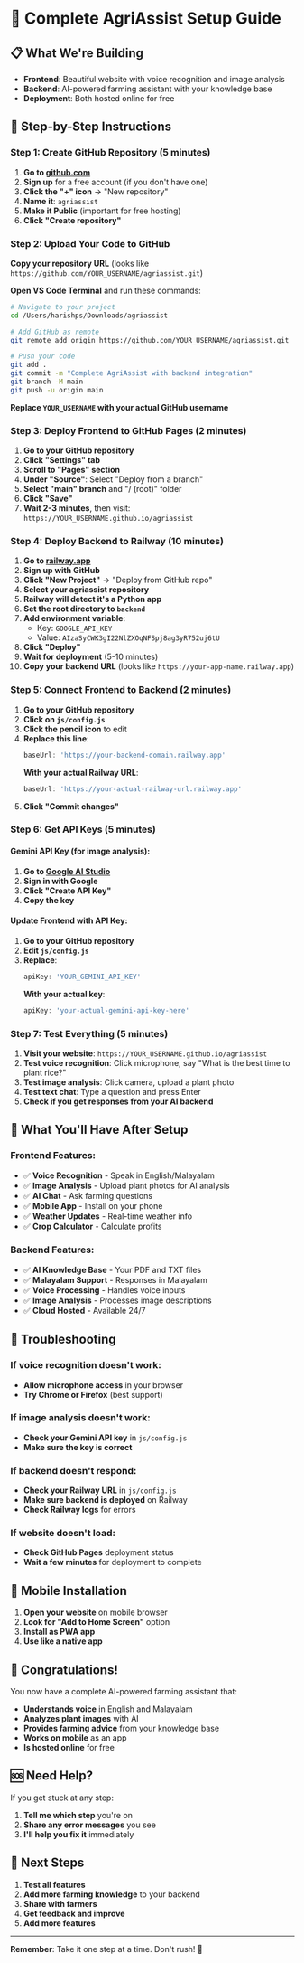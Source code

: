# 🌱 Complete AgriAssist Setup Guide

## 📋 What We're Building
- **Frontend**: Beautiful website with voice recognition and image analysis
- **Backend**: AI-powered farming assistant with your knowledge base
- **Deployment**: Both hosted online for free

## 🚀 Step-by-Step Instructions

### Step 1: Create GitHub Repository (5 minutes)

1. **Go to [github.com](https://github.com)**
2. **Sign up** for a free account (if you don't have one)
3. **Click the "+" icon** → "New repository"
4. **Name it**: `agriassist`
5. **Make it Public** (important for free hosting)
6. **Click "Create repository"**

### Step 2: Upload Your Code to GitHub

**Copy your repository URL** (looks like `https://github.com/YOUR_USERNAME/agriassist.git`)

**Open VS Code Terminal** and run these commands:

```bash
# Navigate to your project
cd /Users/harishps/Downloads/agriassist

# Add GitHub as remote
git remote add origin https://github.com/YOUR_USERNAME/agriassist.git

# Push your code
git add .
git commit -m "Complete AgriAssist with backend integration"
git branch -M main
git push -u origin main
```

**Replace `YOUR_USERNAME` with your actual GitHub username**

### Step 3: Deploy Frontend to GitHub Pages (2 minutes)

1. **Go to your GitHub repository**
2. **Click "Settings" tab**
3. **Scroll to "Pages" section**
4. **Under "Source"**: Select "Deploy from a branch"
5. **Select "main" branch** and "/ (root)" folder
6. **Click "Save"**
7. **Wait 2-3 minutes**, then visit: `https://YOUR_USERNAME.github.io/agriassist`

### Step 4: Deploy Backend to Railway (10 minutes)

1. **Go to [railway.app](https://railway.app)**
2. **Sign up with GitHub**
3. **Click "New Project"** → "Deploy from GitHub repo"
4. **Select your agriassist repository**
5. **Railway will detect it's a Python app**
6. **Set the root directory to `backend`**
7. **Add environment variable**:
   - Key: `GOOGLE_API_KEY`
   - Value: `AIzaSyCWK3gI22NlZXOqNFSpj8ag3yR752uj6tU`
8. **Click "Deploy"**
9. **Wait for deployment** (5-10 minutes)
10. **Copy your backend URL** (looks like `https://your-app-name.railway.app`)

### Step 5: Connect Frontend to Backend (2 minutes)

1. **Go to your GitHub repository**
2. **Click on `js/config.js`**
3. **Click the pencil icon** to edit
4. **Replace this line**:
   ```javascript
   baseUrl: 'https://your-backend-domain.railway.app'
   ```
   **With your actual Railway URL**:
   ```javascript
   baseUrl: 'https://your-actual-railway-url.railway.app'
   ```
5. **Click "Commit changes"**

### Step 6: Get API Keys (5 minutes)

#### Gemini API Key (for image analysis):
1. **Go to [Google AI Studio](https://makersuite.google.com/app/apikey)**
2. **Sign in with Google**
3. **Click "Create API Key"**
4. **Copy the key**

#### Update Frontend with API Key:
1. **Go to your GitHub repository**
2. **Edit `js/config.js`**
3. **Replace**:
   ```javascript
   apiKey: 'YOUR_GEMINI_API_KEY'
   ```
   **With your actual key**:
   ```javascript
   apiKey: 'your-actual-gemini-api-key-here'
   ```

### Step 7: Test Everything (5 minutes)

1. **Visit your website**: `https://YOUR_USERNAME.github.io/agriassist`
2. **Test voice recognition**: Click microphone, say "What is the best time to plant rice?"
3. **Test image analysis**: Click camera, upload a plant photo
4. **Test text chat**: Type a question and press Enter
5. **Check if you get responses from your AI backend**

## 🎯 What You'll Have After Setup

### Frontend Features:
- ✅ **Voice Recognition** - Speak in English/Malayalam
- ✅ **Image Analysis** - Upload plant photos for AI analysis
- ✅ **AI Chat** - Ask farming questions
- ✅ **Mobile App** - Install on your phone
- ✅ **Weather Updates** - Real-time weather info
- ✅ **Crop Calculator** - Calculate profits

### Backend Features:
- ✅ **AI Knowledge Base** - Your PDF and TXT files
- ✅ **Malayalam Support** - Responses in Malayalam
- ✅ **Voice Processing** - Handles voice inputs
- ✅ **Image Analysis** - Processes image descriptions
- ✅ **Cloud Hosted** - Available 24/7

## 🔧 Troubleshooting

### If voice recognition doesn't work:
- **Allow microphone access** in your browser
- **Try Chrome or Firefox** (best support)

### If image analysis doesn't work:
- **Check your Gemini API key** in `js/config.js`
- **Make sure the key is correct**

### If backend doesn't respond:
- **Check your Railway URL** in `js/config.js`
- **Make sure backend is deployed** on Railway
- **Check Railway logs** for errors

### If website doesn't load:
- **Check GitHub Pages** deployment status
- **Wait a few minutes** for deployment to complete

## 📱 Mobile Installation

1. **Open your website** on mobile browser
2. **Look for "Add to Home Screen"** option
3. **Install as PWA app**
4. **Use like a native app**

## 🎉 Congratulations!

You now have a complete AI-powered farming assistant that:
- **Understands voice** in English and Malayalam
- **Analyzes plant images** with AI
- **Provides farming advice** from your knowledge base
- **Works on mobile** as an app
- **Is hosted online** for free

## 🆘 Need Help?

If you get stuck at any step:
1. **Tell me which step** you're on
2. **Share any error messages** you see
3. **I'll help you fix it** immediately

## 🚀 Next Steps

1. **Test all features**
2. **Add more farming knowledge** to your backend
3. **Share with farmers**
4. **Get feedback and improve**
5. **Add more features**

---
**Remember**: Take it one step at a time. Don't rush! 🚀
